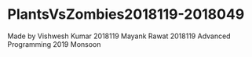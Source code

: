 # PlantsVsZombies2018119-2018049

Made by 
Vishwesh Kumar 2018119
Mayank Rawat 2018119
Advanced Programming 2019 Monsoon
